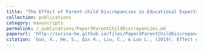 ```yaml
---
title: "The Effect of Parent-child Discrepancies in Educational Expectations on Affective Well-being in Primary School Children: The Mediating Roles of Academic Achievement and Academic Self-efficacy"
collection: publications
category: manuscripts
permalink: /_publications/Paper3ParentChildDiscrepancies.md
paperurl: 'http://surina-he.github.io/files/Paper3ParentChildDiscrepancies.pdf'
citation: 'Guo, X., He, S., Qin H., Liu, C., & Luo L., (2019). Effect of Parent-child Discrepancies in Educational Expectations on Affective Well-being in Primary School Children: The Mediating Roles of Academic Achievement and Academic Self-efficacy. *Psychological Development and Education, 35(4)*, 467-477.https://doi.org/10.16187/j.cnki.issn1001-4918.2019.04.10'
---
```

